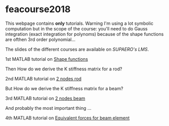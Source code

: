 # feacourse2018

This webpage contains **only** tutorials. Warning I'm using a lot symbolic computation but in the scope of the course:
you'll need to do Gauss integration (exact integration for polynoms) because of the shape functions are ofthen 3rd order polynomial...

The slides of the different courses are available on *SUPAERO's LMS*. 

1st MATLAB tutorial on [Shape functions](http://htmlpreview.github.io/?https://github.com/jomorlier/feacourse2018/blob/master/Shape_Functions/ShapeFunction.html)

Then How do we derive the K stiffness matrix for a rod?


2nd MATLAB tutorial on [2 nodes rod](http://htmlpreview.github.io/?https://github.com/jomorlier/feacourse2018/blob/master/K_derivation_Rod/K_derivation2_node.html)

But How do we derive the K stiffness matrix for a beam?


3rd MATLAB tutorial on [2 nodes beam](http://htmlpreview.github.io/?https://github.com/jomorlier/feacourse2018/blob/master/K_derivation_Beam/K_derivation_beam.html)

And probably the most important thing ...

4th MATLAB tutorial on [Equivalent forces for beam element](http://htmlpreview.github.io/?https://github.com/jomorlier/feacourse2018/blob/master/Equivalent_Nodal_force/Equivalent_Nodal_force.html)

